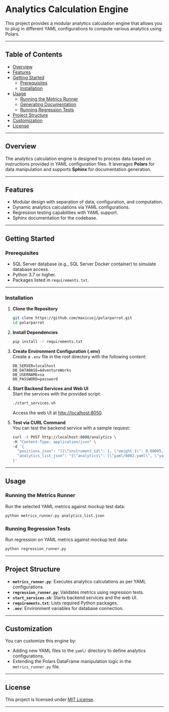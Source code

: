 
# **Analytics Calculation Engine**

This project provides a modular analytics calculation engine that allows you to plug in different YAML configurations to compute various analytics using Polars.

---

## **Table of Contents**

- [Overview](#overview)
- [Features](#features)
- [Getting Started](#getting-started)
  - [Prerequisites](#prerequisites)
  - [Installation](#installation)
- [Usage](#usage)
  - [Running the Metrics Runner](#running-the-metrics-runner)
  - [Generating Documentation](#generating-documentation)
  - [Running Regression Tests](#running-regression-tests)
- [Project Structure](#project-structure)
- [Customization](#customization)
- [License](#license)

---

## **Overview**

The analytics calculation engine is designed to process data based on instructions provided in YAML configuration files. It leverages **Polars** for data manipulation and supports **Sphinx** for documentation generation.

---

## **Features**

- Modular design with separation of data, configuration, and computation.
- Dynamic analytics calculations via YAML configurations.
- Regression testing capabilities with YAML support.
- Sphinx documentation for the codebase.

---

## **Getting Started**

### **Prerequisites**

- SQL Server database (e.g., SQL Server Docker container) to simulate database access.
- Python 3.7 or higher.
- Packages listed in `requirements.txt`.

---

### **Installation**

1. **Clone the Repository**  
   ```bash
   git clone https://github.com/maxicusj/polarparrot.git
   cd polarparrot
   ```

2. **Install Dependencies**  
   ```bash
   pip install -r requirements.txt
   ```

3. **Create Environment Configuration (.env)**  
   Create a `.env` file in the root directory with the following content:
   ```plaintext
   DB_SERVER=localhost
   DB_DATABASE=AdventureWorks
   DB_USERNAME=sa
   DB_PASSWORD=password
   ```

4. **Start Backend Services and Web UI**  
   Start the services with the provided script:
   ```bash
   ./start_services.sh
   ```
   Access the web UI at [http://localhost:8050](http://localhost:8050).

5. **Test via CURL Command**  
   You can test the backend service with a sample request:
   ```bash
   curl -X POST http://localhost:8088/analytics \
   -H "Content-Type: application/json" \
   -d '{
     "positions_json": "[{\"instrument_id\": 1, \"weight_1\": 0.00005, \"weight_2\": 0.00004, \"weight_3\": 0.00003, \"weight_4\": 0.00005, \"is_laggard\": true}, {\"instrument_id\": 2, \"weight_1\": 0.00007, \"weight_2\": 0.00006, \"weight_3\": 0.00007, \"weight_4\": 0.00006, \"is_laggard\": false}, {\"instrument_id\": 3, \"weight_1\": 0.0001, \"weight_2\": 0.00008, \"weight_3\": 0.00002, \"weight_4\": 0.0001, \"is_laggard\": true}, {\"instrument_id\": 4, \"weight_1\": 0.00002, \"weight_2\": 0.00005, \"weight_3\": 0.00009, \"weight_4\": 0.00002, \"is_laggard\": true}, {\"instrument_id\": 5, \"weight_1\": 0.00009, \"weight_2\": 0.00007, \"weight_3\": 0.00005, \"weight_4\": 0.00007, \"is_laggard\": false}]", 
     "analytics_list_json": "{\"analytics\": [\"yaml/0002.yaml\", \"yaml/0004.yaml\"]}"
   }'
   ```

---

## **Usage**

### **Running the Metrics Runner**
Run the selected YAML metrics against mockup test data:
```bash
python metrics_runner.py analytics_list.json
```

### **Running Regression Tests**
Run regression on YAML metrics against mockup test data:
```bash
python regression_runner.py
```

---

## **Project Structure**

- **`metrics_runner.py`**: Executes analytics calculations as per YAML configurations.
- **`regression_runner.py`**: Validates metrics using regression tests.
- **`start_services.sh`**: Starts backend services and the web UI.
- **`requirements.txt`**: Lists required Python packages.
- **`.env`**: Environment variables for database connection.

---

## **Customization**

You can customize this engine by:
- Adding new YAML files to the `yaml/` directory to define analytics configurations.
- Extending the Polars DataFrame manipulation logic in the `metrics_runner.py` file.

---

## **License**

This project is licensed under [MIT License](LICENSE).

--- 
